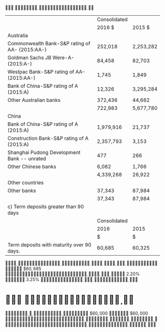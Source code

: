  

<table><tr><td></td><td colspan="2">Consolidated</td></tr><tr><td></td><td>2016 $</td><td>2015 $</td></tr><tr><td>Australia</td><td></td><td></td></tr><tr><td>Commonwealth Bank-S&amp;P rating of AA- (2015:AA-)</td><td>252,018</td><td>2,253,282</td></tr><tr><td>Goldman Sachs JB Were-A- (2015:A-)</td><td>84,458</td><td>82,703</td></tr><tr><td>Westpac Bank-S&amp;P rating of AA- (2015:AA-)</td><td>1,745</td><td>1,849</td></tr><tr><td>Bank of China-S&amp;P rating of A (2015:A)</td><td>12,326</td><td>3,295,284</td></tr><tr><td>Other Australian banks</td><td>372,436</td><td>44,662</td></tr><tr><td></td><td>722,983</td><td>5,677,780</td></tr><tr><td>China</td><td></td><td></td></tr><tr><td>Bank of China-S&amp;P rating of A (2015:A)</td><td>1,979,916</td><td>21,737</td></tr><tr><td>Construction Bank-S&amp;P rating of A (2015:A)</td><td>2,357,793</td><td>3,153</td></tr><tr><td>Shanghai Pudong Development Bank -- unrated</td><td>477</td><td>266</td></tr><tr><td>Other Chinese banks</td><td>6,082</td><td>1,766</td></tr><tr><td></td><td>4,339,268</td><td>26,922</td></tr><tr><td>Other countries</td><td></td><td></td></tr><tr><td>Other banks</td><td>37,343</td><td>87,984</td></tr><tr><td></td><td>37,343</td><td>87,984</td></tr><tr><td>c) Term deposits greater than 90 days</td><td></td><td></td></tr><tr><td></td><td>Consolidated</td><td></td></tr><tr><td></td><td>2016</td><td>2015</td></tr><tr><td></td><td>$</td><td>$</td></tr><tr><td>Term deposits with maturity over 90 days.</td><td>60,685</td><td>60,325</td></tr></table>

 $\$ 60,685$  $2 . 2 0 \%$  $3 . 2 5 \%$ 

#  

 $\$ 60,000$  $\$ 60,000$ 